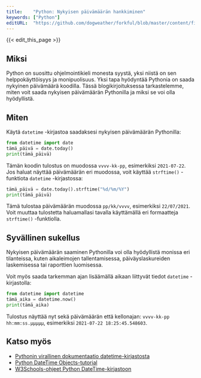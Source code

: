 ```yaml
---
title:    "Python: Nykyisen päivämäärän hankkiminen"
keywords: ["Python"]
editURL:  "https://github.com/dogweather/forkful/blob/master/content/fi/python/getting-the-current-date.md"
---
```


{{< edit_this_page >}}

## Miksi

Python on suosittu ohjelmointikieli monesta syystä, yksi niistä on sen helppokäyttöisyys ja monipuolisuus. Yksi tapa hyödyntää Pythonia on saada nykyinen päivämäärä koodilla. Tässä blogikirjoituksessa tarkastelemme, miten voit saada nykyisen päivämäärän Pythonilla ja miksi se voi olla hyödyllistä.

## Miten

Käytä ```datetime``` -kirjastoa saadaksesi nykyisen päivämäärän Pythonilla:
```Python
from datetime import date
tämä_päivä = date.today()
print(tämä_päivä)
```

Tämän koodin tulostus on muodossa ```vvvv-kk-pp```, esimerkiksi ```2021-07-22```. Jos haluat näyttää päivämäärän eri muodossa, voit käyttää ```strftime()``` -funktiota ```datetime``` -kirjastossa:
```Python
tämä_päivä = date.today().strftime("%d/%m/%Y")
print(tämä_päivä)
```

Tämä tulostaa päivämäärän muodossa ```pp/kk/vvvv```, esimerkiksi ```22/07/2021```. Voit muuttaa tulostetta haluamallasi tavalla käyttämällä eri formaatteja ```strftime()``` -funktiolla.

## Syvällinen sukellus

Nykyisen päivämäärän saaminen Pythonilla voi olla hyödyllistä monissa eri tilanteissa, kuten aikaleimojen tallentamisessa, päiväyslaskureiden laskemisessa tai raporttien luomisessa.

Voit myös saada tarkemman ajan lisäämällä aikaan liittyvät tiedot ```datetime``` -kirjastolla:
```Python
from datetime import datetime
tämä_aika = datetime.now()
print(tämä_aika)
```

Tulostus näyttää nyt sekä päivämäärän että kellonajan: ```vvvv-kk-pp hh:mm:ss.µµµµµ```, esimerkiksi ```2021-07-22 18:25:45.548603```.

## Katso myös

- [Pythonin virallinen dokumentaatio datetime-kirjastosta](https://docs.python.org/3/library/datetime.html)
- [Python DateTime Objects-tutorial](https://www.programiz.com/python-programming/datetime)
- [W3Schools-ohjeet Python DateTime-kirjastoon](https://www.w3schools.com/python/python_datetime.asp)